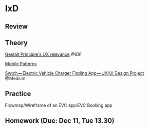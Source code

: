 # IxD

## Review

## Theory

[Gestalt Principle's UX relevance](https://www.interaction-design.org/literature/topics/gestalt-principles) @IDF

[Mobile Patterns](http://www.dan.sv.it/teaching/ixd307f17/files/mobilePatterns.pdf)

[Swtch — Electric Vehicle Charger Finding App — UX/UI Design Project](https://medium.com/@Rabeea.Wajeeha/swtch-electric-vehicle-charger-finding-app-ux-ui-design-project-3e78004816c5) @Medium


## Practice

Flowmap/Wireframe of an EVC app/EVC Booking app

## Homework (Due: Dec 11, Tue 13.30)
